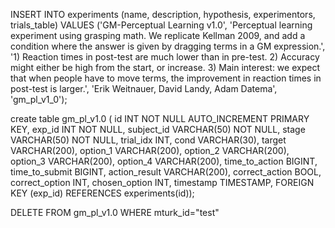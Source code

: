 INSERT INTO experiments (name, description, hypothesis, experimentors, trials_table) VALUES ('GM-Perceptual Learning v1.0', 'Perceptual learning experiment using grasping math. We replicate Kellman 2009, and add a condition where the answer is given by dragging terms in a GM expression.', '1) Reaction times in post-test are much lower than in pre-test. 2) Accuracy might either be high from the start, or increase. 3) Main interest: we expect that when people have to move terms, the improvement in reaction times in post-test is larger.', 'Erik Weitnauer, David Landy, Adam Datema', 'gm_pl_v1_0');

create table gm_pl_v1.0 (
  id INT NOT NULL AUTO_INCREMENT PRIMARY KEY,
  exp_id INT NOT NULL,
  subject_id VARCHAR(50) NOT NULL,
  stage VARCHAR(50) NOT NULL,
  trial_idx INT,
  cond VARCHAR(30),
  target VARCHAR(200),
  option_1 VARCHAR(200),
  option_2 VARCHAR(200),
  option_3 VARCHAR(200),
  option_4 VARCHAR(200),
  time_to_action BIGINT,
  time_to_submit BIGINT,
  action_result VARCHAR(200),
  correct_action BOOL,
  correct_option INT,
  chosen_option INT,
  timestamp TIMESTAMP,
  FOREIGN KEY (exp_id) REFERENCES experiments(id));

DELETE FROM gm_pl_v1.0 WHERE mturk_id="test"